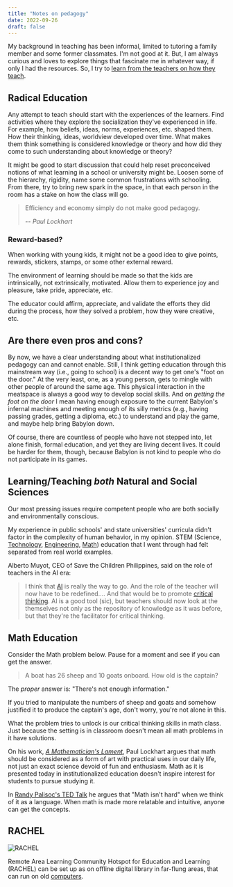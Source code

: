 ```yaml
---
title: "Notes on pedagogy"
date: 2022-09-26
draft: false
---
```


My background in teaching has been informal,
limited to tutoring a family member and some former classmates.
I'm not good at it.
But, I am always curious and loves to explore things that fascinate me
in whatever way, if only I had the resources.
So, I try to [learn from the teachers on how they teach](/academy).

## Radical Education

Any attempt to teach should start with the experiences of the learners.
Find activities where they explore the socialization they've experienced
in life. For example, how beliefs, ideas, norms, experiences, etc.
shaped them. How their thinking, ideas, worldview developed over time.
What makes them think something is considered knowledge or theory and how
did they come to such understanding about knowledge or theory?

It might be good to start discussion that could help reset preconceived
notions of what learning in a school or university might be. Loosen some
of the hierarchy, rigidity, name some common frustrations with
schooling. From there, try to bring new spark in the space, in that each
person in the room has a stake on how the class will go.

> Efficiency and economy simply do not make good pedagogy.
>
> -- *Paul Lockhart*

### Reward-based?

When working with young kids, it might not be a good idea to give
points, rewards, stickers, stamps, or some other external reward.

The environment of learning should be made so that the kids are
intrinsically, not extrinsically, motivated. Allow them to experience
joy and pleasure, take pride, appreciate, etc.

The educator could affirm, appreciate, and validate the efforts they did
during the process, how they solved a problem, how they were creative,
etc.

## Are there even pros and cons?

By now, we have a clear understanding about what institutionalized
pedagogy can and cannot enable. Still, I think getting education through
this mainstream way (i.e., going to school) is a decent way to get
one's "foot on the door." At the very least, one, as a young person,
gets to mingle with other people of around the same age. This physical
interaction in the meatspace is always a good way to develop social
skills. And on *getting the foot on the door* I mean having enough
exposure to the current Babylon's infernal machines and meeting enough
of its silly metrics (e.g., having passing grades, getting a diploma,
etc.) to understand and play the game, and maybe help bring Babylon
down.

Of course, there are countless of people who have not stepped into, let
alone finish, formal education, and yet they are living decent lives. It
could be harder for them, though, because Babylon is not kind to people
who do not participate in its games.

## Learning/Teaching *both* Natural and Social Sciences

Our most pressing issues require competent people
who are both socially and environmentally conscious.

My experience in public schools' and state universities' curricula
didn't factor in the complexity of human behavior, in my opinion.
STEM (Science, [Technology](/technology), [Engineering](/engineering), [Math](/math)) education that I went through had
felt separated from real world examples.

Alberto Muyot, CEO of Save the Children Philippines, said on the role of
teachers in the AI era:

> I think that [AI](/ai) is really the way to go.
> And the role of the teacher will now have to be redefined....
> And that would be to promote [critical thinking](/being-critical).
> AI is a good tool (sic), but teachers should now look at the
> themselves not only as the repository of knowledge as it was before,
> but that they're the facilitator for critical thinking.

## Math Education

Consider the Math problem below.
Pause for a moment and see if you can get the answer.

> A boat has 26 sheep and 10 goats onboard.
> How old is the captain?

The *proper* answer is: "There's not enough information."

If you tried to manipulate the numbers of sheep and goats
and somehow justified it to produce the captain's age,
don't worry, you're not alone in this.

What the problem tries to unlock is our critical thinking skills in math class.
Just because the setting is in classroom doesn't mean all math problems in it
have solutions.

On his work, [*A Mathematician's Lament*](https://www.maa.org/external_archive/devlin/devlin_03_08.html),
Paul Lockhart argues that math should be considered as a form of art
with practical uses in our daily life,
not just an exact science devoid of fun and enthusiasm.
Math as it is presented today in institutionalized education doesn't inspire
interest for students to pursue studying it.

In [Randy Palisoc's TED Talk](https://www.youtube.com/watch?v=V6yixyiJcos)
he argues that "Math isn't hard" when we think of it as a language.
When math is made more relatable and intuitive,
anyone can get the concepts.

## RACHEL

![RACHEL](/image/rachel.jpg)

Remote Area Learning Community Hotspot for Education and Learning (RACHEL)
can be set up as on offline digital library in far-flung areas,
that can run on old [computers](/computer).
